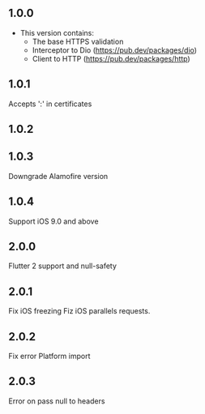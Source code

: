 ## 1.0.0

* This version contains:
  - The base HTTPS validation  
  - Interceptor to Dio (https://pub.dev/packages/dio)
  - Client to HTTP (https://pub.dev/packages/http)
  
## 1.0.1
  
Accepts ':' in certificates

  
## 1.0.2
  

## 1.0.3
  
Downgrade Alamofire version

## 1.0.4
  
Support iOS 9.0 and above 

## 2.0.0

Flutter 2 support and null-safety

## 2.0.1

Fix iOS freezing
Fiz iOS parallels requests.

## 2.0.2

Fix error Platform import

## 2.0.3

Error on pass null to headers